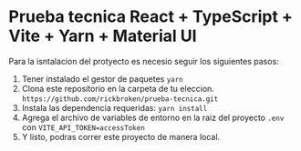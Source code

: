 # Prueba tecnica React + TypeScript + Vite + Yarn + Material UI

Para la isntalacion del protyecto es necesio seguir los siguientes pasos:

1. Tener instalado el gestor de paquetes `yarn`
2. Clona este repositorio en la carpeta de tu eleccion. `https://github.com/rickbroken/prueba-tecnica.git`
3. Instala las dependencia requeridas: `yarn install`
4. Agrega el archivo de variables de entorno en la raiz del proyecto `.env`  con `VITE_API_TOKEN=accessToken`
5. Y listo, podras correr este proyecto de manera local.